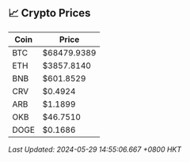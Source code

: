 ## 📈 Crypto Prices

| Coin | Price |
| ---- | ----- |
| BTC | $68479.9389 |
| ETH | $3857.8140 |
| BNB | $601.8529 |
| CRV | $0.4924 |
| ARB | $1.1899 |
| OKB | $46.7510 |
| DOGE | $0.1686 |

_Last Updated: 2024-05-29 14:55:06.667 +0800 HKT_